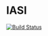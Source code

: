 # IASI

[![Build Status](https://travis-ci.com/weberandreaseu/iasi.svg?branch=master)](https://travis-ci.com/weberandreaseu/iasi)